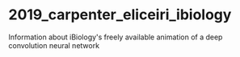 # 2019_carpenter_eliceiri_ibiology
Information about iBiology's freely available animation of a deep convolution neural network 
